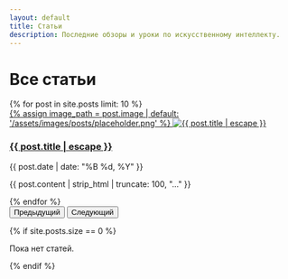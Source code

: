 ```yaml
---
layout: default
title: Статьи
description: Последние обзоры и уроки по искусственному интеллекту.
---
```

<h1>Все статьи</h1>
<div id="articlesCarousel" class="carousel slide carousel-multi-item" data-bs-ride="carousel">
  <div class="carousel-inner">
    {% for post in site.posts limit: 10 %}
    <div class="carousel-item {% if forloop.first %}active{% endif %}">
      <div class="carousel-card-wrapper">
        <div class="neural-card-3d d-flex flex-column align-items-center text-center">
          <a href="{{ post.url | relative_url }}">
            {% assign image_path = post.image | default: '/assets/images/posts/placeholder.png' %}
            <img src="{{ image_path | relative_url }}" class="carousel-image img-fluid" alt="{{ post.title | escape }}" loading="lazy">
          </a>
          <div class="carousel-caption mt-auto w-100">
            <h3><a href="{{ post.url | relative_url }}">{{ post.title | escape }}</a></h3>
            <p class="post-date">{{ post.date | date: "%B %d, %Y" }}</p>
            <p>{{ post.content | strip_html | truncate: 100, "..." }}</p>
          </div>
        </div>
      </div>
    </div>
    {% endfor %}
  </div>
  <button class="carousel-control-prev" type="button" data-bs-target="#articlesCarousel" data-bs-slide="prev">
    <span class="carousel-control-prev-icon" aria-hidden="true"></span>
    <span class="visually-hidden">Предыдущий</span>
  </button>
  <button class="carousel-control-next" type="button" data-bs-target="#articlesCarousel" data-bs-slide="next">
    <span class="carousel-control-next-icon" aria-hidden="true"></span>
    <span class="visually-hidden">Следующий</span>
  </button>
</div>

{% if site.posts.size == 0 %}
<p>Пока нет статей.</p>
{% endif %}
